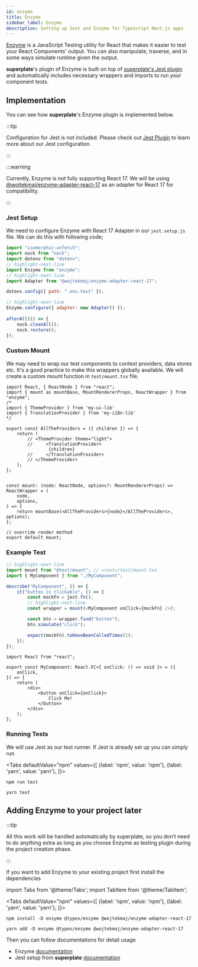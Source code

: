 ```yaml
---
id: enzyme
title: Enzyme
sidebar_label: Enzyme
description: Setting up Jest and Enzyme for Typescript Next.js apps 
---
```


[Enzyme](https://enzymejs.github.io/enzyme/) is a JavaScript Testing utility for React that makes it easier to test your React Components' output. You can also manipulate, traverse, and in some ways simulate runtime given the output.

**superplate**'s plugin of Enzyme is built on top of [superplate's Jest plugin](jest) and automatically includes necessary wrappers and imports to run your component tests.

## Implementation

You can see how **superplate**'s Enzyme plugin is implemented below.

:::tip

Configuration for Jest is not included. Please check out [Jest Plugin](jest) to learn more about our Jest configuration.

:::


:::warning

Currently, Enzyme is not fully supporting React 17. We will be using [@wojtekmaj/enzyme-adapter-react-17](https://github.com/wojtekmaj/enzyme-adapter-react-17) as an adapter for React 17 for compatibility.

:::

### Jest Setup

We need to configure Enzyme with React 17 Adapter in our `jest.setup.js` file. We can do this with following code;

```js title="test/jest.setup.js"
import "isomorphic-unfetch";
import nock from "nock";
import dotenv from "dotenv";
// highlight-next-line
import Enzyme from "enzyme";
// highlight-next-line
import Adapter from "@wojtekmaj/enzyme-adapter-react-17";

dotenv.config({ path: ".env.test" });

// highlight-next-line
Enzyme.configure({ adapter: new Adapter() });
    
afterAll(() => {
    nock.cleanAll();
    nock.restore();
});
```

### Custom Mount

We may need to wrap our test components to context providers, data stores etc. It's a good practice to make this wrappers globally available. We will create a custom mount function in `test/mount.tsx` file. 

```tsx title="test/mount.tsx"
import React, { ReactNode } from "react";
import { mount as mountBase, MountRendererProps, ReactWrapper } from "enzyme";
/*
import { ThemeProvider } from 'my-ui-lib'
import { TranslationProvider } from 'my-i18n-lib'
*/

export const AllTheProviders = ({ children }) => {
    return (
        // <ThemeProvider theme="light">
        //     <TranslationProvider>
                {children}
        //     </TranslationProvider>
        // </ThemeProvider>
    );
};


const mount: (node: ReactNode, options?: MountRendererProps) => ReactWrapper = (
    node,
    options,
) => {
    return mountBase(<AllTheProviders>{node}</AllTheProviders>, options);
};

// override render method
export default mount;
```

### Example Test

```ts title="components/myComponent/index.spec.tsx"
// highlight-next-line
import mount from "@test/mount"; // <root>/test/mount.tsx
import { MyComponent } from "./MyComponent";

describe("MyComponent", () => {
    it("button is clickable", () => {
        const mockFn = jest.fn();
        // highlight-next-line
        const wrapper = mount(<MyComponent onClick={mockFn} />);

        const btn = wrapper.find("button");
        btn.simulate("click");

        expect(mockFn).toHaveBeenCalledTimes(1);
    });
});
```

```tsx title="components/myComponent/index.tsx"
import React from "react";

export const MyComponent: React.FC<{ onClick: () => void }> = ({
    onClick,
}) => {
    return (
        <div>
            <button onClick={onClick}>
                Click Me!
            </button>
        </div>
    );
};
```

### Running Tests

We will use Jest as our test runner. If Jest is already set up you can simply run

<Tabs
  defaultValue="npm"
  values={[
    {label: 'npm', value: 'npm'},
    {label: 'yarn', value: 'yarn'},
  ]}>
  <TabItem value="npm">

```
npm run test
```
  </TabItem>
  
  <TabItem value="yarn">

```
yarn test
```
  </TabItem>
</Tabs>

## Adding Enzyme to your project later


:::tip

All this work will be handled automatically by superplate, so you don’t need to do anything extra as long as you choose Enzyme as testing plugin during the project creation phase.

:::

If you want to add Enzyme to your existing project first install the dependencies


import Tabs from '@theme/Tabs';
import TabItem from '@theme/TabItem';

<Tabs
  defaultValue="npm"
  values={[
    {label: 'npm', value: 'npm'},
    {label: 'yarn', value: 'yarn'},
  ]}>
  <TabItem value="npm">

```
npm install -D enzyme @types/enzyme @wojtekmaj/enzyme-adapter-react-17
```
  </TabItem>
  
  <TabItem value="yarn">

```
yarn add -D enzyme @types/enzyme @wojtekmaj/enzyme-adapter-react-17
```
  </TabItem>
</Tabs>

Then you can follow documentations for detail usage

- Enzyme [documentation](https://enzymejs.github.io/enzyme/)
- Jest setup from **superplate** [documentation](jest)